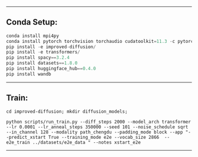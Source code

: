 
-----------------------------------------------------
## Conda Setup:
```python 
conda install mpi4py
conda install pytorch torchvision torchaudio cudatoolkit=11.3 -c pytorch
pip install -e improved-diffusion/ 
pip install -e transformers/
pip install spacy==3.2.4
pip install datasets==1.8.0 
pip install huggingface_hub==0.4.0 
pip install wandb
```

-----------------------------------------------------
## Train:

```cd improved-diffusion; mkdir diffusion_models;```

```python scripts/run_train.py --diff_steps 2000 --model_arch transformer --lr 0.0001 --lr_anneal_steps 350000 --seed 101 --noise_schedule sqrt --in_channel 128 --modality path_chengdu --padding_mode block --app "--predict_xstart True --training_mode e2e --vocab_size 2866  --e2e_train ../datasets/e2e_data " --notes xstart_e2e```

-------------------
